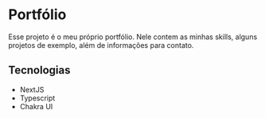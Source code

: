 # Portfólio

Esse projeto é o meu próprio portfólio. Nele contem as minhas skills, alguns projetos de exemplo, além de informações para contato.

<!-- ![Print da tela de início do site](https://ik.imagekit.io/jayllson/portfolio-screenshot_sq5Cqo5-d.png?ik-sdk-version=javascript-1.4.3&updatedAt=1672809422430) -->

## Tecnologias

- NextJS
- Typescript
- Chakra UI

 <!-- "dependencies": {
    "@chakra-ui/react": "^2.4.6",
    "@emotion/react": "^11",
    "@emotion/styled": "^11",
    "@hookform/resolvers": "^2.9.10",
    "@next/font": "13.1.1",
    "@types/node": "18.11.18",
    "@types/react": "18.0.26",
    "@types/react-dom": "18.0.10",
    "@vercel/og": "^0.0.21",
    "axios": "^1.2.2",
    "cors": "^2.8.5",
    "eslint": "8.30.0",
    "eslint-config-next": "13.1.1",
    "framer-motion": "^6",
    "googleapis": "^110.0.0",
    "next": "13.1.1",
    "nodemailer": "^6.8.0",
    "react": "18.2.0",
    "react-dom": "18.2.0",
    "react-hook-form": "^7.41.3",
    "sharp": "^0.32.5",
    "typescript": "4.9.4",
    "yup": "^0.32.11"
  },
  "devDependencies": {
    "@types/cors": "^2.8.13",
    "@types/gtag.js": "^0.0.12",
    "@types/nodemailer": "^6.4.7"
  } -->
